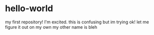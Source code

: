 # hello-world
my first repository! I'm excited.
this is confusing but im trying 
ok! let me figure it out on my own
my other name is bleh
